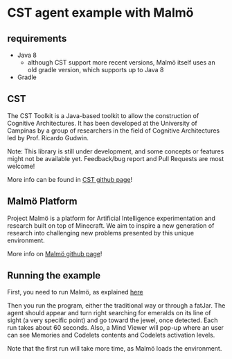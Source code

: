 # CST agent example with Malmö


## requirements
 - Java 8
   - although CST support more recent versions, Malmö itself uses an old gradle version, which supports up to Java 8
 - Gradle

## CST
The CST Toolkit is a Java-based toolkit to allow the construction of Cognitive Architectures. It has been developed at the University of Campinas by a group of researchers in the field of Cognitive Architectures led by Prof. Ricardo Gudwin.

Note: This library is still under development, and some concepts or features might not be available yet. Feedback/bug report and Pull Requests are most welcome!

More info can be found in [CST github page](https://github.com/cst-group/cst)!

## Malmö Platform

Project Malmö is a platform for Artificial Intelligence experimentation and research built on top of Minecraft. We aim to inspire a new generation of research into challenging new problems presented by this unique environment.

More info on [Malmö github page](https://github.com/microsoft/malmo)!

## Running the example

First, you need to run Malmö, as explained [here](https://github.com/Microsoft/malmo/blob/master/Malmo/samples/Python_examples/Tutorial.pdf)

Then you run the program, either the traditional way or through a fatJar. The agent should appear and turn right searching for emeralds on its line of sight (a very specific point) and go toward the jewel, once detected.
Each run takes about 60 seconds. Also, a Mind Viewer will pop-up where an user can see Memories and Codelets contents and Codelets activation levels.

Note that the first run will take more time, as Malmö loads the environment. 
